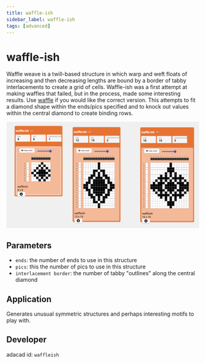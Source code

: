 ```yaml
---
title: waffle-ish
sidebar_label: waffle-ish
tags: [advanced]
---
```

# waffle-ish
Waffle weave is a twill-based structure in which warp and weft floats of increasing and then decreasing lengths are bound by a border of tabby interlacements to create a grid of cells. Waffle-ish was a first attempt at making waffles that failed, but in the process, made some interesting results. Use [waffle](./operations/waffle/) if you would like the correct version. This attempts to fit a diamond shape within the ends/pics specified and to knock out values within the central diamond to create binding rows. 

![file](./img/waffleish.png)


## Parameters
- `ends`: the number of ends to use in this structure
- `pics`: this the number of pics to use in this structure
- `interlacement border`: the number of tabby "outlines" along the central diamond



## Application
Generates unusual symmetric structures and perhaps interesting motifs to play with. 

## Developer
adacad id: `waffleish`
